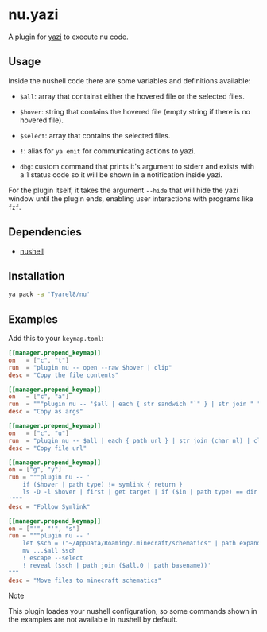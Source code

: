 # nu.yazi

A plugin for [yazi](https://github.com/sxyazi/yazi) to execute nu code.

## Usage

Inside the nushell code there are some variables and definitions available:
- `$all`: array that containst either the hovered file or the selected files.
- `$hover`: string that contains the hovered file (empty string if there is no hovered file).
- `$select`: array that contains the selected files.

- `!`: alias for `ya emit` for communicating actions to yazi.
- `dbg`: custom command that prints it's argument to stderr and exists with a 1 status code so it will be shown in a notification inside yazi.

For the plugin itself, it takes the argument `--hide` that will hide the yazi window until the plugin ends, enabling user interactions with programs like `fzf`.

## Dependencies
- [nushell](https://github.com/nushell/nushell)

## Installation

```sh
ya pack -a 'Tyarel8/nu'
```

## Examples

Add this to your `keymap.toml`:

```toml
[[manager.prepend_keymap]]
on   = ["c", "t"]
run  = "plugin nu -- open --raw $hover | clip"
desc = "Copy the file contents"

[[manager.prepend_keymap]]
on   = ["c", "a"]
run  = """plugin nu -- '$all | each { str sandwich "`" } | str join " " | clip'"""
desc = "Copy as args"

[[manager.prepend_keymap]]
on   = ["c", "u"]
run  = "plugin nu -- $all | each { path url } | str join (char nl) | clip"
desc = "Copy file url"

[[manager.prepend_keymap]]
on = ["g", "y"]
run = """plugin nu -- '
    if ($hover | path type) != symlink { return }
    ls -D -l $hover | first | get target | if ($in | path type) == dir { ! cd $in } else { ! reveal $in }
'"""
desc = "Follow Symlink"

[[manager.prepend_keymap]]
on = ["'", "'", "s"]
run = """plugin nu -- '
    let $sch = ("~/AppData/Roaming/.minecraft/schematics" | path expand)
    mv ...$all $sch
    ! escape --select
    ! reveal ($sch | path join ($all.0 | path basename))'
"""
desc = "Move files to minecraft schematics"
```

> [!NOTE]  
> This plugin loades your nushell configuration, so some commands shown in the examples are not available in nushell by default.

